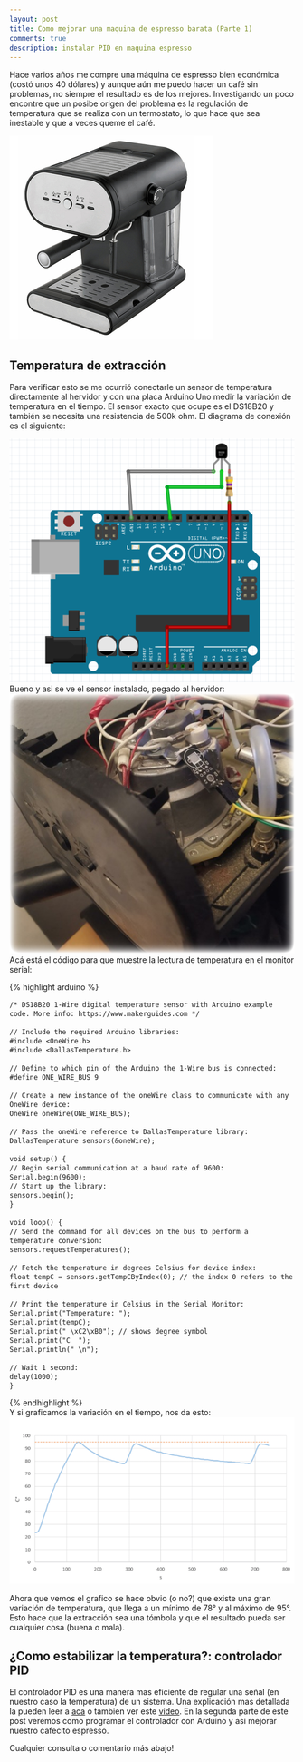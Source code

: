 ```yaml
---
layout: post
title: Como mejorar una maquina de espresso barata (Parte 1)
comments: true
description: instalar PID en maquina espresso
---
```


Hace varios años me compre una máquina de espresso bien económica (costó unos 40 dólares) y aunque aún me puedo hacer un café sin problemas, no siempre el resultado es de los mejores. Investigando un poco encontre que un posibe  origen del problema es la regulación de temperatura que se realiza con un termostato, lo que hace que sea inestable y que a veces queme el café.

![maquina de espresso](/assets/maquina_recco.jpg)


## Temperatura de extracción
Para verificar esto se me ocurrió conectarle un sensor de temperatura directamente al hervidor y con una placa Arduino Uno medir la variación de temperatura en el tiempo. El sensor exacto que ocupe es el DS18B20 y también se necesita una resistencia de 500k ohm. El diagrama de conexión es el siguiente:

![diagrama arduino](/assets/diag1.png)
<br> 
Bueno y asi se ve el sensor instalado, pegado al hervidor:
![sensor instalado](/assets/sensor_en_termo.png)
<br> 
Acá está el código para que muestre la lectura de temperatura en el monitor serial:

{% highlight arduino  %}

    /* DS18B20 1-Wire digital temperature sensor with Arduino example code. More info: https://www.makerguides.com */

    // Include the required Arduino libraries:
    #include <OneWire.h>
    #include <DallasTemperature.h>

    // Define to which pin of the Arduino the 1-Wire bus is connected:
    #define ONE_WIRE_BUS 9

    // Create a new instance of the oneWire class to communicate with any OneWire device:
    OneWire oneWire(ONE_WIRE_BUS);

    // Pass the oneWire reference to DallasTemperature library:
    DallasTemperature sensors(&oneWire);

    void setup() {
    // Begin serial communication at a baud rate of 9600:
    Serial.begin(9600);
    // Start up the library:
    sensors.begin();
    }

    void loop() {
    // Send the command for all devices on the bus to perform a temperature conversion:
    sensors.requestTemperatures();

    // Fetch the temperature in degrees Celsius for device index:
    float tempC = sensors.getTempCByIndex(0); // the index 0 refers to the first device

    // Print the temperature in Celsius in the Serial Monitor:
    Serial.print("Temperature: ");
    Serial.print(tempC);
    Serial.print(" \xC2\xB0"); // shows degree symbol
    Serial.print("C  ");
    Serial.println(" \n");

    // Wait 1 second:
    delay(1000);
    }

{% endhighlight %}
<br> 
Y si graficamos la variación en el tiempo, nos da esto:
![grafico temperatura vs tiempo](/assets/temp.png)

Ahora que vemos el grafico se hace obvio (o no?) que existe una gran variación de temperatura, que llega a un mínimo de 78° y al máximo de 95°. Esto hace que la extracción sea una tómbola y que el resultado pueda ser cualquier cosa (buena o mala).

## ¿Como estabilizar la temperatura?: controlador PID
El controlador PID es una manera mas eficiente de regular una señal (en nuestro caso la temperatura) de un sistema. Una explicación mas detallada la pueden leer a  [aca](https://blog.330ohms.com/2021/06/02/que-es-un-control-pid/) o tambien ver este [video](https://www.youtube.com/watch?v=UR0hOmjaHp0).
En la segunda parte de este post veremos como programar el controlador con Arduino y asi mejorar nuestro cafecito espresso.

Cualquier consulta o comentario más abajo!





